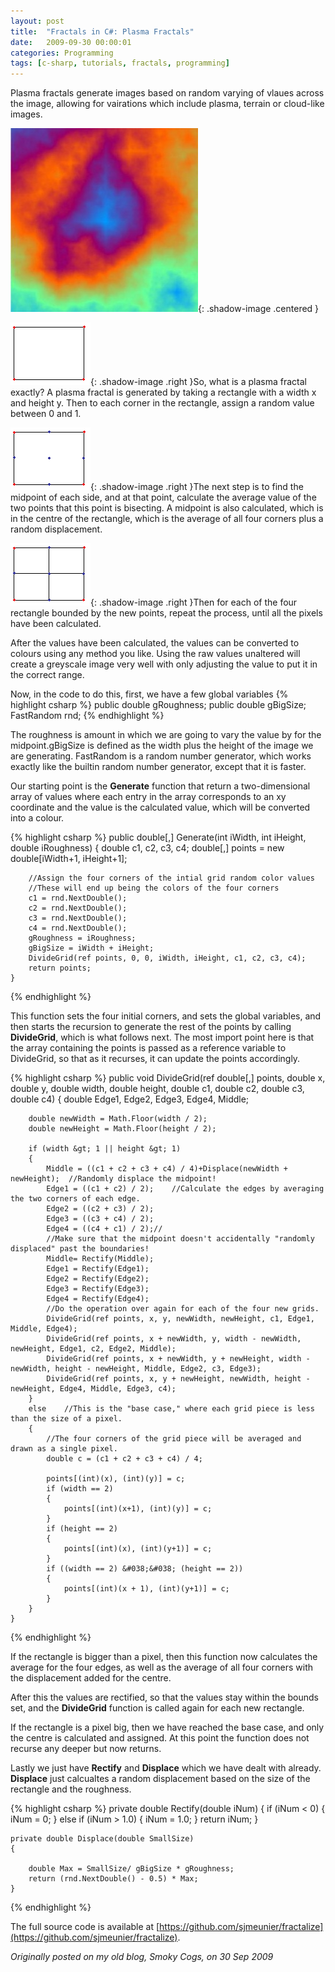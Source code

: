 ```yaml
---
layout: post
title:  "Fractals in C#: Plasma Fractals"
date:   2009-09-30 00:00:01
categories: Programming
tags: [c-sharp, tutorials, fractals, programming]
---
```


Plasma fractals generate images based on random varying of vlaues across the image, allowing for vairations which include plasma, terrain or cloud-like images.

![Plasma fractal](/assets/images/blog/fractals/plasma.jpg){: .shadow-image .centered }

![Assigning corner values](/assets/images/blog/fractals/stage1.gif){: .shadow-image .right }So, what is a plasma fractal exactly? A plasma fractal is generated by taking a rectangle with a width x and height y. Then to each corner in the rectangle, assign a random value between 0 and 1.

![Find average for edges and centre](/assets/images/blog/fractals/stage2.gif){: .shadow-image .right }The next step is to find the midpoint of each side, and at that point, calculate the average value of the two points that this point is bisecting. A midpoint is also calculated, which is in the centre of the rectangle, which is the average of all four corners plus a random displacement.

![Repeat process with the four new rectangles](/assets/images/blog/fractals/stage3.gif){: .shadow-image .right }Then for each of the four rectangle bounded by the new points, repeat the process, until all the pixels have been calculated.

After the values have been calculated, the values can be converted to colours using any method you like. Using the raw values unaltered will create a greyscale image very well with only adjusting the value to put it in the correct range.

Now, in the code to do this, first, we have a few global variables
{% highlight csharp %}
public double gRoughness;
public double gBigSize;
FastRandom rnd;
{% endhighlight %}

The roughness is amount in which we are going to vary the value by for the midpoint.gBigSize is defined as the width plus the height of the image we are generating. FastRandom is a random number generator, which works exactly like the builtin random number generator, except that it is faster.

Our starting point is the **Generate** function that return a two-dimensional array of values where each entry in the array corresponds to an xy coordinate and the value is the calculated value, which will be converted into a colour.
<!--more-->

{% highlight csharp %}
	public double[,] Generate(int iWidth, int iHeight, double iRoughness)
	{
		double c1, c2, c3, c4;
		double[,] points = new double[iWidth+1, iHeight+1];
		
		//Assign the four corners of the intial grid random color values
		//These will end up being the colors of the four corners		
		c1 = rnd.NextDouble();
		c2 = rnd.NextDouble();
		c3 = rnd.NextDouble();
		c4 = rnd.NextDouble();
		gRoughness = iRoughness;
		gBigSize = iWidth + iHeight;
		DivideGrid(ref points, 0, 0, iWidth, iHeight, c1, c2, c3, c4);
		return points;
	}
{% endhighlight %}

This function sets the four initial corners, and sets the global variables, and then starts the recursion to generate the rest of the points by calling <strong>DivideGrid</strong>, which is what follows next. The most import point here is that the array containing the points is passed as a reference variable to DivideGrid, so that as it recurses, it can update the points accordingly.

{% highlight csharp %}
	public void DivideGrid(ref double[,] points, double x, double y, double width, double height, double c1, double c2, double c3, double c4)
	{
		double Edge1, Edge2, Edge3, Edge4, Middle;

		double newWidth = Math.Floor(width / 2);
		double newHeight = Math.Floor(height / 2);

		if (width &gt; 1 || height &gt; 1)
		{
			Middle = ((c1 + c2 + c3 + c4) / 4)+Displace(newWidth + newHeight);	//Randomly displace the midpoint!
			Edge1 = ((c1 + c2) / 2);	//Calculate the edges by averaging the two corners of each edge.
			Edge2 = ((c2 + c3) / 2);
			Edge3 = ((c3 + c4) / 2);
			Edge4 = ((c4 + c1) / 2);//
			//Make sure that the midpoint doesn't accidentally "randomly displaced" past the boundaries!
			Middle= Rectify(Middle);
			Edge1 = Rectify(Edge1);
			Edge2 = Rectify(Edge2);
			Edge3 = Rectify(Edge3);
			Edge4 = Rectify(Edge4);
			//Do the operation over again for each of the four new grids.			
			DivideGrid(ref points, x, y, newWidth, newHeight, c1, Edge1, Middle, Edge4);
			DivideGrid(ref points, x + newWidth, y, width - newWidth, newHeight, Edge1, c2, Edge2, Middle);
			DivideGrid(ref points, x + newWidth, y + newHeight, width - newWidth, height - newHeight, Middle, Edge2, c3, Edge3);
			DivideGrid(ref points, x, y + newHeight, newWidth, height - newHeight, Edge4, Middle, Edge3, c4);
		}
		else	//This is the "base case," where each grid piece is less than the size of a pixel.
		{
			//The four corners of the grid piece will be averaged and drawn as a single pixel.
			double c = (c1 + c2 + c3 + c4) / 4;

			points[(int)(x), (int)(y)] = c;
			if (width == 2)
			{
				points[(int)(x+1), (int)(y)] = c;
			}
			if (height == 2)
			{
				points[(int)(x), (int)(y+1)] = c;
			}
			if ((width == 2) &#038;&#038; (height == 2)) 
			{
				points[(int)(x + 1), (int)(y+1)] = c;
			}
		}
	}
{% endhighlight %}

If the rectangle is bigger than a pixel, then this function now calculates the average for the four edges, as well as the average of all four corners with the displacement added for the centre.

After this the values are rectified, so that the values stay within the bounds set, and the **DivideGrid** function is called again for each new rectangle.

If the rectangle is a pixel big, then we have reached the base case, and only the centre is calculated and assigned. At this point the function does not recurse any deeper but now returns.

Lastly we just have **Rectify** and **Displace** which we have dealt with already. **Displace** just calcualtes a random displacement based on the size of the rectangle and the roughness.

{% highlight csharp %}
	private double Rectify(double iNum)
	{
		if (iNum < 0)
		{
			iNum = 0;
		}
		else if (iNum > 1.0)
		{
			iNum = 1.0;
		}
		return iNum;
	}

	private double Displace(double SmallSize)
	{
		
		double Max = SmallSize/ gBigSize * gRoughness;
		return (rnd.NextDouble() - 0.5) * Max;
	}
{% endhighlight %}

The full source code is available at [https://github.com/sjmeunier/fractalize](https://github.com/sjmeunier/fractalize).

_Originally posted on my old blog, Smoky Cogs, on 30 Sep 2009_
